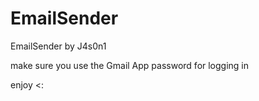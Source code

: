 # EmailSender
EmailSender by J4s0n1


make sure you use the Gmail App password for logging in

enjoy <:
